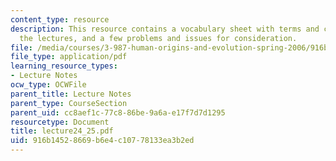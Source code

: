 ```yaml
---
content_type: resource
description: This resource contains a vocabulary sheet with terms and concepts from
  the lectures, and a few problems and issues for consideration.
file: /media/courses/3-987-human-origins-and-evolution-spring-2006/916b14528669b6e4c10778133ea3b2ed_lecture24_25.pdf
file_type: application/pdf
learning_resource_types:
- Lecture Notes
ocw_type: OCWFile
parent_title: Lecture Notes
parent_type: CourseSection
parent_uid: cc8aef1c-77c8-86be-9a6a-e17f7d7d1295
resourcetype: Document
title: lecture24_25.pdf
uid: 916b1452-8669-b6e4-c107-78133ea3b2ed
---
```

